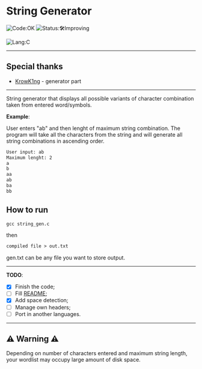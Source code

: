 # String Generator

![Code:OK](https://img.shields.io/badge/Code-OK-yellow?style=flat-square)
![Status:🛠Improving](https://img.shields.io/badge/Status-🛠Improving-blue?style=flat-square)

![Lang:C](https://img.shields.io/badge/Lang-C-blue?style=flat-square)

---

## Special thanks

- [KrowK1ng](https://github.com/KrowK1ng) - generator part

---

String generator that displays all possible variants of character combination taken from entered word/symbols.

**Example**:

User enters "ab" and then lenght of maximum string combination. The program will take all the characters from the string and will generate all string combinations in ascending order.

```txt
User input: ab
Maximum lenght: 2
a
b
aa
ab
ba
bb
```

## How to run

```txt
gcc string_gen.c
```

then

```txt
compiled file > out.txt
```

gen.txt can be any file you want to store output.

---

**TODO**:

- [x] Finish the code;
- [ ] Fill [README](./README.md);
- [x] Add space detection;
- [ ] Manage own headers;
- [ ] Port in another languages.

---

## **⚠ Warning ⚠**

Depending on number of characters entered and maximum string length, your wordlist may occupy large amount of disk space.

